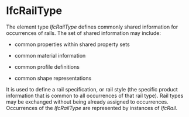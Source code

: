 IfcRailType
===========
The element type _IfcRailType_ defines commonly shared information for
occurrences of rails. The set of shared information may include:  

  

  * common properties within shared property sets
  

  * common material information
  

  * common profile definitions
  

  * common shape representations
  

  
It is used to define a rail specification, or rail style (the specific product
information that is common to all occurrences of that rail type). Rail types
may be exchanged without being already assigned to occurrences.  
Occurrences of the _IfcRailType_ are represented by instances of _IfcRail_.


